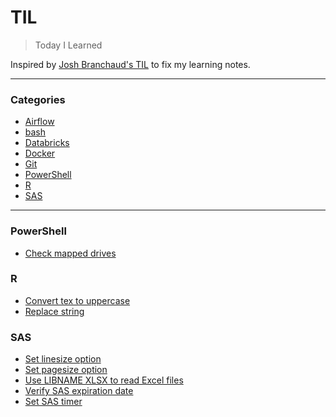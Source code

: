 # TIL

> Today I Learned

Inspired by [Josh Branchaud's TIL](https://github.com/jbranchaud/til) to fix my learning notes.

---

### Categories
* [Airflow](#airflow)
* [bash](#bash)
* [Databricks](#databricks)
* [Docker](#docker)
* [Git](#git)
* [PowerShell](#PowerShell)
* [R](#r)
* [SAS](#sas)

---
### PowerShell
- [Check mapped drives](powershell/check_mapped_drives.md)

### R
- [Convert tex to uppercase](r/uppercase.md)
- [Replace string](r/replace_string.md)

### SAS
- [Set linesize option](sas/linesize.md)
- [Set pagesize option](sas/pagesize.md)
- [Use LIBNAME XLSX to read Excel files](sas/xlsx.md)
- [Verify SAS expiration date](sas/verify_license.md)
- [Set SAS timer](sas/timer.md)


